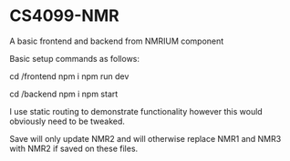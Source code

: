 # CS4099-NMR

A basic frontend and backend from NMRIUM component

Basic setup commands as follows:

cd /frontend 
npm i
npm run dev

cd /backend
npm i 
npm start

I use static routing to demonstrate functionality however this would obviously need to be tweaked.

Save will only update NMR2 and will otherwise replace NMR1 and NMR3 with NMR2 if saved on these files. 
